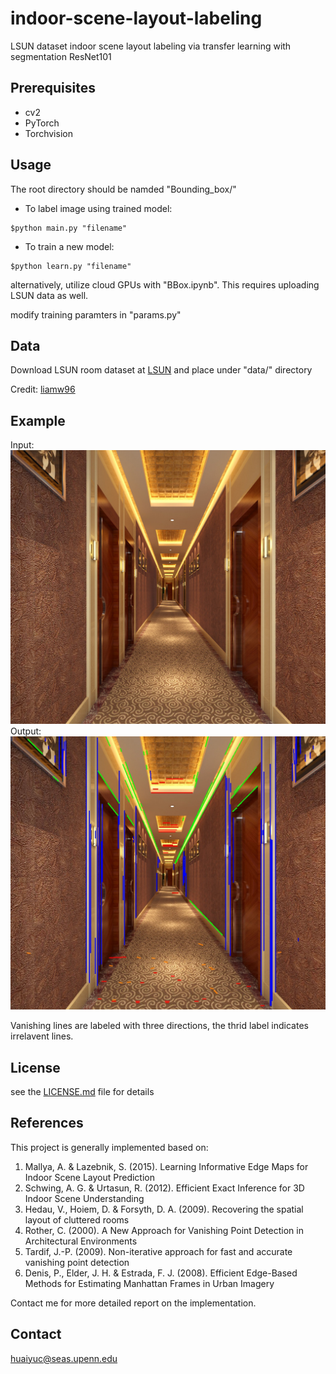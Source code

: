 # indoor-scene-layout-labeling
LSUN dataset indoor scene layout labeling via transfer learning with segmentation ResNet101

## Prerequisites

- cv2
- PyTorch
- Torchvision

## Usage 
The root directory should be namded "Bounding_box/"

- To label image using trained model:
```
$python main.py "filename"
```
- To train a new model:
```
$python learn.py "filename"
```
alternatively, utilize cloud GPUs with "BBox.ipynb". This requires uploading LSUN data as well.

modify training paramters in "params.py"

## Data
Download LSUN room dataset at [LSUN](https://drive.google.com/file/d/1e40AC_9CwgWPQL9eh18y2k9u4O0X3rl4/view) and place under "data/" directory

Credit: [liamw96](https://github.com/liamw96/pytorch.room.layout)

## Example

Input: 
![alt text](https://github.com/hyc96/Indoor-scene-vanish-point-detection-and-line-labeling/blob/master/input/1.jpg)
Output:
![alt text](https://github.com/hyc96/Indoor-scene-vanish-point-detection-and-line-labeling/blob/master/output/membership_1.jpg)

Vanishing lines are labeled with three directions, the thrid label indicates irrelavent lines.

## License

see the [LICENSE.md](LICENSE.md) file for details

## References 
This project is generally implemented based on:
1. Mallya, A. & Lazebnik, S. (2015). Learning Informative Edge Maps for Indoor Scene Layout Prediction
2. Schwing, A. G. & Urtasun, R. (2012). Efficient Exact Inference for 3D Indoor Scene Understanding
3. Hedau, V., Hoiem, D. & Forsyth, D. A. (2009). Recovering the spatial layout of cluttered rooms
4. Rother, C. (2000). A New Approach for Vanishing Point Detection in Architectural Environments
5. Tardif, J.-P. (2009). Non-iterative approach for fast and accurate vanishing point detection
6. Denis, P., Elder, J. H. & Estrada, F. J. (2008). Efficient Edge-Based Methods for Estimating Manhattan Frames in Urban Imagery

Contact me for more detailed report on the implementation.

## Contact
huaiyuc@seas.upenn.edu

